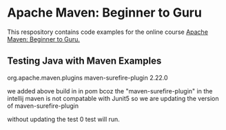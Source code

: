 # Apache Maven: Beginner to Guru

This respository contains code examples for the online course [Apache Maven: Beginner to Guru.](https://www.udemy.com/draft/2043700/?couponCode=GITHUB_REPO)

## Testing Java with Maven Examples


<build>
        <plugins>
            <plugin>
                <groupId>org.apache.maven.plugins</groupId>
                <artifactId>maven-surefire-plugin</artifactId>
                <version>2.22.0</version>
            </plugin>
        </plugins>
</build>

we added above build in in pom bcoz the "maven-surefire-plugin" in the intellij maven is not compatable with Junit5 so we are updating the version of maven-surefire-plugin

without updating the test 0 test will run.
